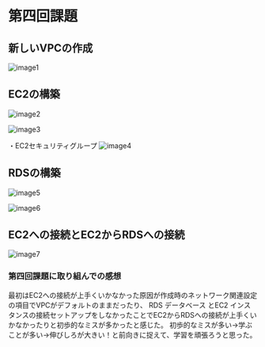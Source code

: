 # 第四回課題

## 新しいVPCの作成
![image1](/AWS-Assignment/images04/VPCの構築①.png)  

## EC2の構築
![image2](/AWS-Assignment/images04/EC2の構築①.png) 

![image3](/AWS-Assignment/images04/EC2の構築②.png) 

・EC2セキュリティグループ
![image4](/AWS-Assignment/images04/EC2セキュリティグループ.png) 

## RDSの構築
![image5](/AWS-Assignment/images04/RDSの構築①.png) 

![image6](/AWS-Assignment/images04/RDSの構築②.png) 

## EC2への接続とEC2からRDSへの接続
![image7](/AWS-Assignment/images04/EC2への接続とEC2からRDSへの接続.png) 

### 第四回課題に取り組んでの感想
最初はEC2への接続が上手くいかなかった原因が作成時のネットワーク関連設定の項目でVPCがデフォルトのままだったり、
RDS データベース とEC2 インスタンスの接続セットアップをしなかったことでEC2からRDSへの接続が上手くいかなかったりと初歩的なミスが多かったと感じた。
初歩的なミスが多い→学ぶことが多い→伸びしろが大きい！と前向きに捉えて、学習を頑張ろうと思った。
